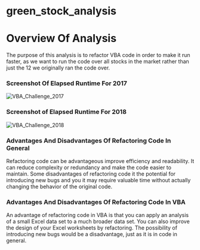 # green_stock_analysis
# Overview Of Analysis
The purpose of this analysis is to refactor VBA code in order to make it run faster, as we want to run the code over all stocks in the market rather than just the 12 we originally ran the code over. 

### Screenshot Of Elapsed Runtime For 2017

![VBA_Challenge_2017](https://user-images.githubusercontent.com/16723038/94373816-e8e09b00-00d5-11eb-96b1-79065a74f7e7.png)

### Screenshot of Elapsed Runtime For 2018

![VBA_Challenge_2018](https://user-images.githubusercontent.com/16723038/94373830-f8f87a80-00d5-11eb-9794-f1763d530393.png)

### Advantages And Disadvantages Of Refactoring Code In General

Refactoring code can be advantageous improve efficiency and readability.  It can reduce complexity or redundancy and make the code easier to maintain. Some disadvantages of refactoring code it the potential for introducing new bugs and you it may require valuable time without actually changing the behavior of the original code. 


### Advantages And Disadvantages Of Refactoring Code In VBA

An advantage of refactoring code in VBA is that you can apply an analysis of a small Excel data set to a much broader data set. You can also improve the design of your Excel worksheets by refactoring. The possibility of introducing new bugs would be a disadvantage, just as it is in code in general. 

